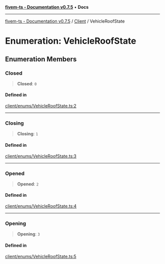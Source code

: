 [**fivem-ts - Documentation v0.7.5**](../../../README.md) • **Docs**

***

[fivem-ts - Documentation v0.7.5](../../../README.md) / [Client](../README.md) / VehicleRoofState

# Enumeration: VehicleRoofState

## Enumeration Members

### Closed

> **Closed**: `0`

#### Defined in

[client/enums/VehicleRoofState.ts:2](https://github.com/Purpose-Dev/fivem-ts/blob/main/src/client/enums/VehicleRoofState.ts#L2)

***

### Closing

> **Closing**: `1`

#### Defined in

[client/enums/VehicleRoofState.ts:3](https://github.com/Purpose-Dev/fivem-ts/blob/main/src/client/enums/VehicleRoofState.ts#L3)

***

### Opened

> **Opened**: `2`

#### Defined in

[client/enums/VehicleRoofState.ts:4](https://github.com/Purpose-Dev/fivem-ts/blob/main/src/client/enums/VehicleRoofState.ts#L4)

***

### Opening

> **Opening**: `3`

#### Defined in

[client/enums/VehicleRoofState.ts:5](https://github.com/Purpose-Dev/fivem-ts/blob/main/src/client/enums/VehicleRoofState.ts#L5)
